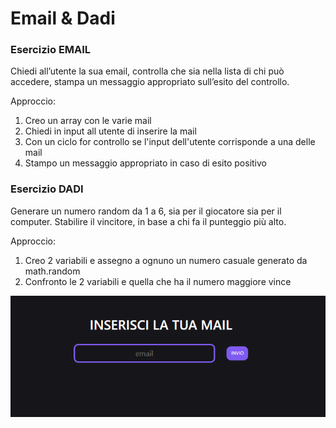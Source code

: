 # Email & Dadi

### Esercizio EMAIL

Chiedi all’utente la sua email,
controlla che sia nella lista di chi può accedere,
stampa un messaggio appropriato sull’esito del controllo.

Approccio:

1. Creo un array con le varie mail
2. Chiedi in input all utente di inserire la mail
3. Con un ciclo for controllo se l'input dell'utente corrisponde a una delle mail
4. Stampo un messaggio appropriato in caso di esito positivo

### Esercizio DADI

Generare un numero random da 1 a 6, sia per il giocatore sia per il computer.
Stabilire il vincitore, in base a chi fa il punteggio più alto.

Approccio:

1. Creo 2 variabili e assegno a ognuno un numero casuale generato da math.random
2. Confronto le 2 variabili e quella che ha il numero maggiore vince

![](esercizio1/img/screenshot.png)
